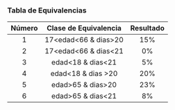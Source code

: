 ### Tabla de Equivalencias

| Número | Clase de Equivalencia | Resultado |
|:------:|:---------------------:|:---------:|
|    1   |  17<edad<66 & dias>20 |    15%    |
|    2   |  17<edad<66 & dias<21 |     0%    |
|    3   |   edad<18 & dias<21   |     5%    |
|    4   |   edad<18 & dias >20  |    20%    |
|    5   |   edad>65 & dias>20   |    23%    |
|    6   |   edad>65 & dias<21   |     8%    |
